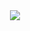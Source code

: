 <div align="center">
  <img src="https://skillicons.dev/icons?i=html,css,js,ts,bootstrap,react,angular,vercel,nodejs,npm,express,mongodb,git,github,figma&theme=light" />
</div>
